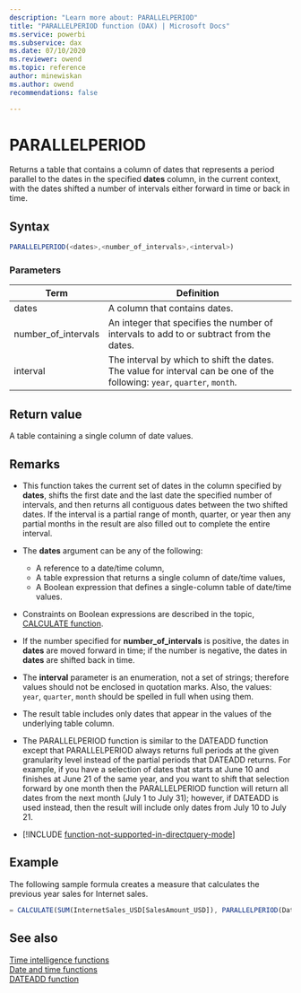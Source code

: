 ```yaml
---
description: "Learn more about: PARALLELPERIOD"
title: "PARALLELPERIOD function (DAX) | Microsoft Docs"
ms.service: powerbi 
ms.subservice: dax 
ms.date: 07/10/2020
ms.reviewer: owend
ms.topic: reference
author: minewiskan
ms.author: owend 
recommendations: false

---
```

# PARALLELPERIOD

Returns a table that contains a column of dates that represents a period parallel to the dates in the specified **dates** column, in the current context, with the dates shifted a number of intervals either forward in time or back in time.  
  
## Syntax  
  
```js
PARALLELPERIOD(<dates>,<number_of_intervals>,<interval>)  
```
  
### Parameters  
  
|Term|Definition|  
|--------|--------------|  
|dates|A column that contains dates.|  
|number_of_intervals|An integer that specifies the number of intervals to add to or subtract from the dates.|  
|interval|The interval by which to shift the dates. The value for interval can be one of the following: `year`, `quarter`, `month`.|  
  
## Return value

A table containing a single column of date values.  
  
## Remarks

- This function takes the current set of dates in the column specified by **dates**, shifts the first date and the last date the specified number of intervals, and then returns all contiguous dates between the two shifted dates. If the interval is a partial range of month, quarter, or year then any partial months in the result are also filled out to complete the entire interval.  
  
- The **dates** argument can be any of the following:  
  - A reference to a date/time column,  
  - A table expression that returns a single column of date/time values,  
  - A Boolean expression that defines a single-column table of date/time values.  
  
- Constraints on Boolean expressions are described in the topic, [CALCULATE function](calculate-function-dax.md).  
  
- If the number specified for **number_of_intervals** is positive, the dates in **dates** are moved forward in time; if the number is negative, the dates in **dates** are shifted back in time.  
  
- The **interval** parameter is an enumeration, not a set of strings; therefore values should not be enclosed in quotation marks. Also, the values: `year`, `quarter`, `month` should be spelled in full when using them.  
  
- The result table includes only dates that appear in the values of the underlying table column.  
  
- The PARALLELPERIOD function is similar to the DATEADD function except that PARALLELPERIOD always returns full periods at the given granularity level instead of the partial periods that DATEADD returns. For example, if you have a selection of dates that starts at June 10 and finishes at June 21 of the same year, and you want to shift that selection forward by one month then the PARALLELPERIOD function will return all dates from the next month (July 1 to July 31); however, if DATEADD is used instead, then the result will include only dates from July 10 to July 21.  
  
- [!INCLUDE [function-not-supported-in-directquery-mode](includes/function-not-supported-in-directquery-mode.md)]
  
## Example

The following sample formula creates a measure that calculates the previous year sales for Internet sales.  
  
```js
= CALCULATE(SUM(InternetSales_USD[SalesAmount_USD]), PARALLELPERIOD(DateTime[DateKey],-1,year))  
```
  
## See also

[Time intelligence functions](time-intelligence-functions-dax.md)  
[Date and time functions](date-and-time-functions-dax.md)  
[DATEADD function](dateadd-function-dax.md)  
